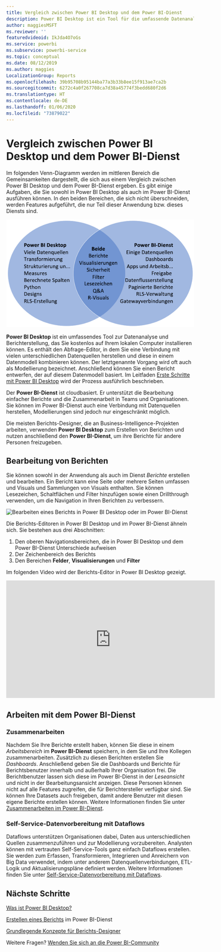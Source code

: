 ```yaml
---
title: Vergleich zwischen Power BI Desktop und dem Power BI-Dienst
description: Power BI Desktop ist ein Tool für die umfassende Datenanalyse und Berichterstellung. Der Power BI-Dienst ist ein cloudbasierter Onlinedienst für die Bearbeitung einfacher Berichte und die Zusammenarbeit von Teams und Unternehmen.
author: maggiesMSFT
ms.reviewer: ''
featuredvideoid: IkJda4O7oGs
ms.service: powerbi
ms.subservice: powerbi-service
ms.topic: conceptual
ms.date: 08/12/2019
ms.author: maggies
LocalizationGroup: Reports
ms.openlocfilehash: 39b95708b95144ba77a3b33b8ee15f913ae7ca2b
ms.sourcegitcommit: 6272c4a0f267708ca7d38a45774f3bedd680f2d6
ms.translationtype: HT
ms.contentlocale: de-DE
ms.lasthandoff: 01/06/2020
ms.locfileid: "73879022"
---
```

# <a name="comparing-power-bi-desktop-and-the-power-bi-service"></a>Vergleich zwischen Power BI Desktop und dem Power BI-Dienst

Im folgenden Venn-Diagramm werden im mittleren Bereich die Gemeinsamkeiten dargestellt, die sich aus einem Vergleich zwischen Power BI Desktop und dem Power BI-Dienst ergeben. Es gibt einige Aufgaben, die Sie sowohl in Power BI Desktop als auch im Power BI-Dienst ausführen können. In den beiden Bereichen, die sich nicht überschneiden, werden Features aufgeführt, die nur Teil dieser Anwendung bzw. dieses Diensts sind.  

![Venn-Diagramm von Power BI Desktop und dem Power BI-Dienst](media/service-service-vs-desktop/power-bi-venn-desktop-service.png)

**Power BI Desktop** ist ein umfassendes Tool zur Datenanalyse und Berichterstellung, das Sie kostenlos auf Ihrem lokalen Computer installieren können. Es enthält den Abfrage-Editor, in dem Sie eine Verbindung mit vielen unterschiedlichen Datenquellen herstellen und diese in einem Datenmodell kombinieren können. Der letztgenannte Vorgang wird oft auch als Modellierung bezeichnet. Anschließend können Sie einen Bericht entwerfen, der auf diesem Datenmodell basiert. Im Leitfaden [Erste Schritte mit Power BI Desktop](../desktop-getting-started.md) wird der Prozess ausführlich beschrieben.

Der **Power BI-Dienst** ist cloudbasiert. Er unterstützt die Bearbeitung einfacher Berichte und die Zusammenarbeit in Teams und Organisationen. Sie können im Power BI-Dienst auch eine Verbindung mit Datenquellen herstellen, Modellierungen sind jedoch nur eingeschränkt möglich. 

Die meisten Berichts-Designer, die an Business-Intelligence-Projekten arbeiten, verwenden **Power BI Desktop** zum Erstellen von Berichten und nutzen anschließend den **Power BI-Dienst**, um ihre Berichte für andere Personen freizugeben.

## <a name="report-editing"></a>Bearbeitung von Berichten

Sie können sowohl in der Anwendung als auch im Dienst *Berichte* erstellen und bearbeiten. Ein Bericht kann eine Seite oder mehrere Seiten umfassen und Visuals und Sammlungen von Visuals enthalten. Sie können Lesezeichen, Schaltflächen und Filter hinzufügen sowie einen Drillthrough verwenden, um die Navigation in Ihren Berichten zu verbessern.

![Bearbeiten eines Berichts in Power BI Desktop oder im Power BI-Dienst](media/service-service-vs-desktop/power-bi-editing-desktop-service.png)

Die Berichts-Editoren in Power BI Desktop und im Power BI-Dienst ähneln sich. Sie bestehen aus drei Abschnitten:  

1. Den oberen Navigationsbereichen, die in Power BI Desktop und dem Power BI-Dienst Unterschiede aufweisen    
2. Der Zeichenbereich des Berichts     
3. Den Bereichen **Felder**, **Visualisierungen** und **Filter**

Im folgenden Video wird der Berichts-Editor in Power BI Desktop gezeigt. 

<iframe width="560" height="315" src="https://www.youtube.com/embed/IkJda4O7oGs" frameborder="0" allowfullscreen></iframe>

## <a name="working-in-the-power-bi-service"></a>Arbeiten mit dem Power BI-Dienst

### <a name="collaborating"></a>Zusammenarbeiten


Nachdem Sie Ihre Berichte erstellt haben, können Sie diese in einem *Arbeitsbereich* im **Power BI-Dienst** speichern, in dem Sie und Ihre Kollegen zusammenarbeiten. Zusätzlich zu diesen Berichten erstellen Sie *Dashboards*. Anschließend geben Sie die Dashboards und Berichte für Berichtsbenutzer innerhalb und außerhalb Ihrer Organisation frei. Die Berichtbenutzer lassen sich diese im Power BI-Dienst in der *Leseansicht* und nicht in der Bearbeitungsansicht anzeigen. Diese Personen können nicht auf alle Features zugreifen, die für Berichtersteller verfügbar sind.  Sie können Ihre Datasets auch freigeben, damit andere Benutzer mit diesen eigene Berichte erstellen können. Weitere Informationen finden Sie unter [Zusammenarbeiten im Power BI-Dienst](../service-new-workspaces.md).

### <a name="self-service-data-prep-with-dataflows"></a>Self-Service-Datenvorbereitung mit Dataflows

Dataflows unterstützen Organisationen dabei, Daten aus unterschiedlichen Quellen zusammenzuführen und zur Modellierung vorzubereiten. Analysten können mit vertrauten Self-Service-Tools ganz einfach Dataflows erstellen. Sie werden zum Erfassen, Transformieren, Integrieren und Anreichern von Big Data verwendet, indem unter anderem Datenquellenverbindungen, ETL-Logik und Aktualisierungspläne definiert werden. Weitere Informationen finden Sie unter [Self-Service-Datenvorbereitung mit Dataflows](../service-dataflows-overview.md).

## <a name="next-steps"></a>Nächste Schritte

[Was ist Power BI Desktop?](../desktop-what-is-desktop.md)

[Erstellen eines Berichts](../service-report-create-new.md) im Power BI-Dienst

[Grundlegende Konzepte für Berichts-Designer](../service-basic-concepts.md)

Weitere Fragen? [Wenden Sie sich an die Power BI-Community](https://community.powerbi.com/)

